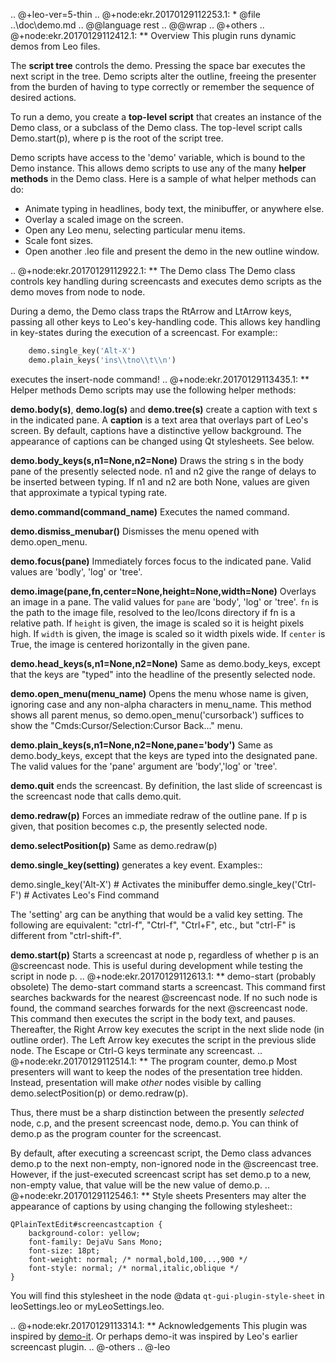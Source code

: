 .. @+leo-ver=5-thin
.. @+node:ekr.20170129112253.1: * @file ..\doc\demo.md
.. @@language rest
.. @@wrap
.. @+others
.. @+node:ekr.20170129112412.1: ** Overview
This plugin runs dynamic demos from Leo files.

The **script tree** controls the demo. Pressing the space bar executes the next script in the tree. Demo scripts alter the outline, freeing the presenter from the burden of having to type correctly or remember the sequence of desired actions. 

To run a demo, you create a **top-level script** that creates an instance of the Demo class, or a subclass of the Demo class. The top-level script calls Demo.start(p), where p is the root of the script tree.

Demo scripts have access to the 'demo' variable, which is bound to the Demo instance. This allows demo scripts to use any of the many **helper methods** in the Demo class. Here is a sample of what helper methods can do:

- Animate typing in headlines, body text, the minibuffer, or anywhere else.
- Overlay a scaled image on the screen.
- Open any Leo menu, selecting particular menu items.
- Scale font sizes.
- Open another .leo file and present the demo in the new outline window.





.. @+node:ekr.20170129112922.1: ** The Demo class
The Demo class controls key handling during screencasts and
executes demo scripts as the demo moves from node to node.

During a demo, the Demo class traps the RtArrow and LtArrow keys, passing all other keys to Leo's key-handling code. This allows key
handling in key-states during the execution of a screencast. For example::

```python
    demo.single_key('Alt-X')
    demo.plain_keys('ins\\tno\\t\\n')
```

executes the insert-node command!
.. @+node:ekr.20170129113435.1: ** Helper methods
Demo scripts may use the following helper methods:


**demo.body(s)**, **demo.log(s)** and **demo.tree(s)** create a caption with text s
in the indicated pane. A **caption** is a text area that overlays part of
Leo's screen. By default, captions have a distinctive yellow background.
The appearance of captions can be changed using Qt stylesheets. See below.

**demo.body_keys(s,n1=None,n2=None)** Draws the string s in the body pane of
the presently selected node. n1 and n2 give the range of delays to be
inserted between typing. If n1 and n2 are both None, values are given that
approximate a typical typing rate.

**demo.command(command_name)** Executes the named command.

**demo.dismiss_menubar()** Dismisses the menu opened with demo.open_menu.

**demo.focus(pane)** Immediately forces focus to the indicated pane. Valid
values are 'bodly', 'log' or 'tree'.

**demo.image(pane,fn,center=None,height=None,width=None)** Overlays an image
in a pane. The valid values for `pane` are 'body', 'log' or 'tree'. `fn` is
the path to the image file, resolved to the leo/Icons directory if fn is a
relative path. If `height` is given, the image is scaled so it is height
pixels high. If `width` is given, the image is scaled so it width pixels
wide. If `center` is True, the image is centered horizontally in the given
pane.

**demo.head_keys(s,n1=None,n2=None)** Same as demo.body_keys, except that the
keys are "typed" into the headline of the presently selected node.

**demo.open_menu(menu_name)** Opens the menu whose name is given, ignoring
case and any non-alpha characters in menu_name. This method shows all
parent menus, so demo.open_menu('cursorback') suffices to show the
"Cmds\:Cursor/Selection\:Cursor Back..." menu.

**demo.plain_keys(s,n1=None,n2=None,pane='body')** Same as demo.body_keys, except
that the keys are typed into the designated pane. The valid values for the
'pane' argument are 'body','log' or 'tree'.

**demo.quit** ends the screencast. By definition, the last slide of screencast
is the screencast node that calls demo.quit.

**demo.redraw(p)** Forces an immediate redraw of the outline pane. If p is
given, that position becomes c.p, the presently selected node.

**demo.selectPosition(p)** Same as demo.redraw(p)

**demo.single_key(setting)** generates a key event. Examples::

   demo.single_key('Alt-X') # Activates the minibuffer
   demo.single_key('Ctrl-F') # Activates Leo's Find command

The 'setting' arg can be anything that would be a valid key setting. The
following are equivalent: "ctrl-f", "Ctrl-f", "Ctrl+F", etc., but "ctrl-F"
is different from "ctrl-shift-f".

**demo.start(p)** Starts a screencast at node p, regardless of whether p is an
\@screencast node. This is useful during development while testing the
script in node p.
.. @+node:ekr.20170129112613.1: ** demo-start (probably obsolete)
The demo-start command starts a screencast. This command first
searches backwards for the nearest \@screencast node. If no such node is
found, the command searches forwards for the next \@screencast node. This
command then executes the script in the body text, and pauses. Thereafter,
the Right Arrow key executes the script in the next slide node (in outline
order). The Left Arrow key executes the script in the previous slide node.
The Escape or Ctrl-G keys terminate any screencast.
.. @+node:ekr.20170129112514.1: ** The program counter, demo.p
Most presenters will want to keep the nodes of the presentation tree
hidden. Instead, presentation will make *other* nodes visible by calling
demo.selectPosition(p) or demo.redraw(p).

Thus, there must be a sharp distinction between the presently *selected*
node, c.p, and the present screencast node, demo.p. You can think of demo.p as
the program counter for the screencast.

By default, after executing a screencast script, the Demo class advances demo.p to the next non-empty, non-ignored node in the \@screencast tree. However, if the just-executed screencast script has set demo.p to a new, non-empty value, that value will be the new value of demo.p.
.. @+node:ekr.20170129112546.1: ** Style sheets
Presenters may alter the appearance of captions by using changing the
following stylesheet::

    QPlainTextEdit#screencastcaption {
        background-color: yellow;
        font-family: DejaVu Sans Mono;
        font-size: 18pt;
        font-weight: normal; /* normal,bold,100,..,900 */
        font-style: normal; /* normal,italic,oblique */
    }

You will find this stylesheet in the node @data
``qt-gui-plugin-style-sheet`` in leoSettings.leo or myLeoSettings.leo.


.. @+node:ekr.20170129113314.1: ** Acknowledgements
This plugin was inspired by [demo-it](https://github.com/howardabrams/demo-it/blob/master/demo-it.org). Or perhaps demo-it was inspired by Leo's earlier screencast plugin.
.. @-others
.. @-leo

